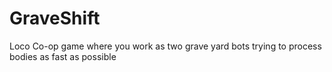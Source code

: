 # GraveShift
Loco Co-op game where you work as two grave yard bots trying to process bodies as fast as possible
